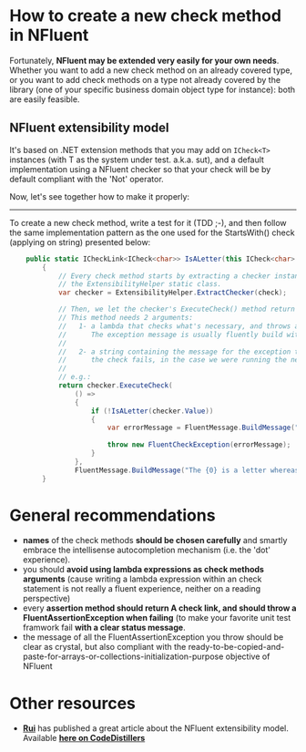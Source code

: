 How to create a new check method in NFluent
===============================================

Fortunately, __NFluent may be extended very easily for your own needs__.
Whether you want to add a new check method on an already covered type, 
or you want to add check methods on a type not already covered by the library 
(one of your specific business domain object type for instance): both are easily feasible.

NFluent extensibility model
---------------------------
It's based on .NET extension methods that you may add on `ICheck<T>` instances (with T as 
the system under test. a.k.a. sut), and a default implementation using a NFluent checker so that
your check will be by default compliant with the 'Not' operator.

Now, let's see together how to make it properly:

- - - 

To create a new check method, write a test for it (TDD ;-), and then follow the same implementation pattern 
as the one used for the StartsWith() check (applying on string) presented below:

```c#
	public static ICheckLink<ICheck<char>> IsALetter(this ICheck<char> check)
        {
            // Every check method starts by extracting a checker instance from the check thanks to
            // the ExtensibilityHelper static class.
            var checker = ExtensibilityHelper.ExtractChecker(check);

            // Then, we let the checker's ExecuteCheck() method return the ICheckLink<ICheck<T>> result (with T as string here).
            // This method needs 2 arguments:
            //   1- a lambda that checks what's necessary, and throws a FluentAssertionException in case of failure
            //      The exception message is usually fluently build with the FluentMessage.BuildMessage() static method.
            //
            //   2- a string containing the message for the exception to be thrown by the checker when 
            //      the check fails, in the case we were running the negated version.
            //
            // e.g.:
            return checker.ExecuteCheck(
                () =>
                {
                    if (!IsALetter(checker.Value))
                    {
                        var errorMessage = FluentMessage.BuildMessage("The {0} is not a letter.").For("char").On(checker.Value).ToString();
                        
                        throw new FluentCheckException(errorMessage);
                    }
                },
                FluentMessage.BuildMessage("The {0} is a letter whereas it must not.").For("char").On(checker.Value).ToString());
        }
```


General recommendations
=======================
+ __names__ of the check methods __should be chosen carefully__ and smartly embrace the intellisense autocompletion mechanism (i.e. the 'dot' experience).
+ you should __avoid using lambda expressions as check methods arguments__ (cause writing a lambda expression within an check statement is not really a fluent experience, neither on a reading perspective)
+ every __assertion method should return A check link, and should throw a FluentAssertionException when failing__ (to make your favorite unit test framwork fail __with a clear status message__.
+ the message of all the FluentAssertionException you throw should be clear as crystal, but also compliant with the ready-to-be-copied-and-paste-for-arrays-or-collections-initialization-purpose objective of NFluent  

Other resources
===============
+ __[Rui](https://github.com/rhwy)__ has published a great article about the NFluent extensibility model. Available __[here on CodeDistillers](http://www.codedistillers.com/rui/2013/11/26/nfluent-extensions/)__

